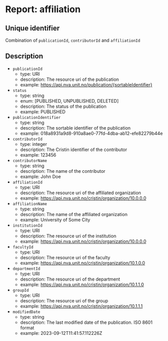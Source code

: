 # Report: affiliation

## Unique identifier
Combination of `publicationId`, `contributorId` and `affiliationId`

## Description

- `publicationId`
  - type: URI
  - description: The resource uri of the publication
  - example: <https://api.nva.unit.no/publication/{sortableIdentifier}>
- `status`
  - type: string
  - enum: [PUBLISHED, UNPUBLISHED, DELETED]
  - description: The status of the publication
  - example: PUBLISHED
- `publicationIdentifier`
  - type: string
  - description: The sortable identifier of the publication
  - example: 018a8931a9d8-910a8ae0-77fd-4dba-ab12-efe82279b44e
- `contributorId`
  - type: integer
  - description: The Cristin identifier of the contributor
  - example: 123456
- `contributorName`
  - type: string
  - description: The name of the contributor
  - example: John Doe
- `affiliationId`
  - type: URI
  - description: The resource uri of the affiliated organization
  - example: <https://api.nva.unit.no/cristin/organization/10.0.0.0>
- `affiliationName`
  - type: string
  - description: The name of the affiliated organization
  - example: University of Some City
- `institutionId`
  - type: URI
  - description: The resource uri of the institution
  - example: <https://api.nva.unit.no/cristin/organization/10.0.0.0>
- `facultyId`
  - type: URI
  - description: The resource uri of the faculty
  - example: <https://api.nva.unit.no/cristin/organization/10.1.0.0>
- `departmentId`
  - type: URI
  - description: The resource uri of the department
  - example: <https://api.nva.unit.no/cristin/organization/10.1.1.0>
- `groupId`
  - type: URI
  - description: The resource uri of the group
  - example: <https://api.nva.unit.no/cristin/organization/10.1.1.1>
- `modifiedDate`
  - type: string
  - description: The last modified date of the publication. ISO 8601 format
  - example: 2023-09-12T11:41:57.112226Z

